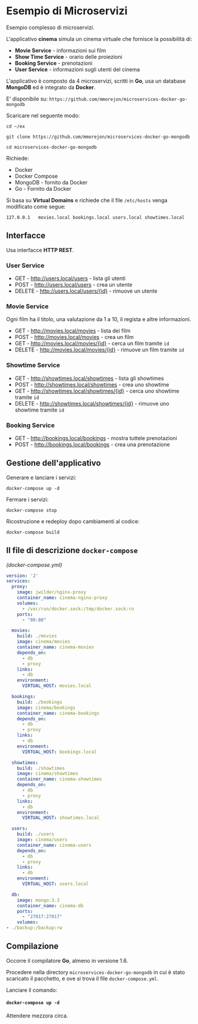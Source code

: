 # Esempio di Microservizi

Esempio complesso di microservizi.

L'applicativo **cinema** simula un cinema virtuale che fornisce la possibilità di:
* **Movie Service** - informazioni sui film
* **Show Time Service** - orario delle proiezioni
* **Booking Service** - prenotazioni
* **User Service** - informazioni sugli utenti del cinema

L'applicativo è composto da 4 microservizi, scritti in **Go**, usa un database **MongoDB** ed è integrato da **Docker**.

E' disponibile su:
`https://github.com/mmorejon/microservices-docker-go-mongodb`

Scaricare nel seguente modo:
```
cd ~/ex

git clone https://github.com/mmorejon/microservices-docker-go-mongodb

cd microservices-docker-go-mongodb
```

Richiede:
* Docker
* Docker Compose
* MongoDB - fornito da Docker
* Go - Fornito da Docker

Si basa su **Virtual Domains** e richiede che il file `/etc/hosts` venga modificato come segue:
```
127.0.0.1   movies.local bookings.local users.local showtimes.local
```

## Interfacce

Usa interfacce **HTTP REST**.

### User Service

* GET - http://users.local/users - lista gli utenti
* POST - http://users.local/users - crea un utente
* DELETE - http://users.local/users/{id} - rimuove un utente

### Movie Service

Ogni film ha il titolo, una valutazione da 1 a 10, il regista e altre informazioni.

* GET - http://movies.local/movies - lista dei film
* POST - http://movies.local/movies - crea un film
* GET - http://movies.local/movies/{id} - cerca un film tramite `id`
* DELETE - http://movies.local/movies/{id} - rimuove un film tramite `id`

### Showtime Service

* GET - http://showtimes.local/showtimes - lista gli showtimes
* POST - http://showtimes.local/showtimes - crea uno showtime
* GET - http://showtimes.local/showtimes/{id} - cerca uno showtime tramite `id`
* DELETE - http://showtimes.local/showtimes/{id} - rimuove uno showtime tramite `id`

### Booking Service

* GET - http://bookings.local/bookings - mostra tuttele prenotazioni
* POST - http://bookings.local/bookings - crea una prenotazione

## Gestione dell'applicativo

Generare e lanciare i servizi:
```
docker-compose up -d
```
Fermare i servizi:
```
docker-compose stop
```
Ricostruzione e redeploy dopo cambiamenti al codice:
```
docker-compose build
```


## Il file di descrizione `docker-compose`

_(docker-compose.yml)_

```yml
version: '2'
services:
  proxy:
    image: jwilder/nginx-proxy
    container_name: cinema-nginx-proxy
    volumes:
      - /var/run/docker.sock:/tmp/docker.sock:ro
    ports:
      - "80:80"

  movies:
    build: ./movies
    image: cinema/movies
    container_name: cinema-movies
    depends_on:
      - db
      - proxy
    links:
      - db
    environment:
      VIRTUAL_HOST: movies.local

  bookings:
    build: ./bookings
    image: cinema/bookings
    container_name: cinema-bookings
    depends_on:
      - db
      - proxy
    links:
      - db
    environment:
      VIRTUAL_HOST: bookings.local

  showtimes:
    build: ./showtimes
    image: cinema/showtimes
    container_name: cinema-showtimes
    depends_on:
      - db
      - proxy
    links:
      - db
    environment:
      VIRTUAL_HOST: showtimes.local

  users:
    build: ./users
    image: cinema/users
    container_name: cinema-users
    depends_on:
      - db
      - proxy
    links:
      - db
    environment:
      VIRTUAL_HOST: users.local

  db:
    image: mongo:3.3
    container_name: cinema-db
    ports:
      - "27017:27017"
    volumes:
- ./backup:/backup:rw
```

## Compilazione

Occorre il compilatore **Go**, almeno in versione 1.6.

Procedere nella directory `microservices-docker-go-mongodb` in cui è stato scaricato il pacchetto, e ove si trova il file `docker-compose.yml`.

Lanciare il comando:
#### `docker-compose up -d`

Attendere mezzora circa.
